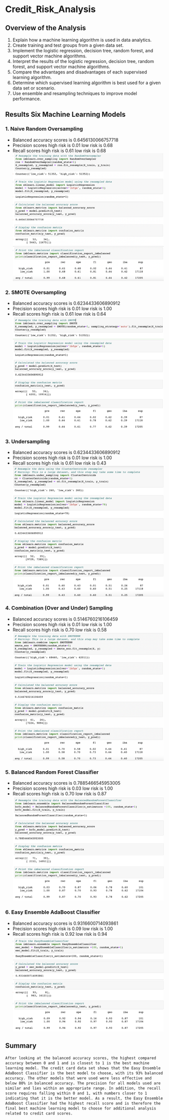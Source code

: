 # Credit_Risk_Analysis

## Overview of the Analysis

  1.  Explain how a machine learning algorithm is used in data analytics.
  2.  Create training and test groups from a given data set.
  3.  Implement the logistic regression, decision tree, random forest, and support vector machine algorithms.
  4.  Interpret the results of the logistic regression, decision tree, random forest, and support vector machine algorithms.
  5.  Compare the advantages and disadvantages of each supervised learning algorithm.
  6.  Determine which supervised learning algorithm is best used for a given data set or scenario.
  7.  Use ensemble and resampling techniques to improve model performance.

## Results Six Machine Learning Models

  ### 1.  Naive Random Oversampling
   *   Balanced accuracy scores is 0.6456130066757718
   *   Precision scores high risk is 0.01 low risk is 0.68
   *   Recall scores high risk is 0.61 low risk is 0.68
![This is an image](https://github.com/Stookhy/Credit_Risk_Analysis/blob/main/Resources/Naive%20Random%20Oversampling.png?raw=true)

  ### 2.  SMOTE Oversampling
   *   Balanced accuracy scores is 0.6234433606890912
   *   Precision scores high risk is 0.01 low risk is 1.00
   *   Recall scores high risk is 0.61 low risk is 0.64
![This is an image](https://github.com/Stookhy/Credit_Risk_Analysis/blob/main/Resources/SMOTE%20Oversampling.png?raw=true)

  ### 3.  Undersampling
   *  Balanced accuracy scores is 0.6234433606890912
   *  Precision scores high risk is 0.01 low risk is 1.00
   *  Recall scores high risk is 0.61 low risk is 0.43
![This is an image](https://github.com/Stookhy/Credit_Risk_Analysis/blob/main/Resources/Undersampling.png?raw=true)

  ### 4.  Combination (Over and Under) Sampling
   *  Balanced accuracy scores is 0.5146760216106459
   *  Precision scores high risk is 0.01 low risk is 1.00
   *  Recall scores high risk is 0.70 low risk is 0.58
![This is an image](https://github.com/Stookhy/Credit_Risk_Analysis/blob/main/Resources/Combination%20(Over%20and%20Under)%20Sampling.png?raw=true)

  ### 5.  Balanced Random Forest Classifier
   *  Balanced accuracy scores is 0.7885466545953005
   *  Precision scores high risk is 0.03 low risk is 1.00
   *  Recall scores high risk is 0.70 low risk is 0.87
![This is an image](https://github.com/Stookhy/Credit_Risk_Analysis/blob/main/Resources/Balanced%20Random%20Forest%20Classifier.png?raw=true)

 ### 6.  Easy Ensemble AdaBoost Classifier
   *  Balanced accuracy scores is 0.9316600714093861
   *  Precision scores high risk is 0.09 low risk is 1.00
   *  Recall scores high risk is 0.92 low risk is 0.94
![This is an image](https://github.com/Stookhy/Credit_Risk_Analysis/blob/main/Resources/Easy%20Ensemble%20AdaBoost%20Classifier.png?raw=true)

## Summary

    After looking at the balanced accuracy scores, the highest compared accuracy between 0 and 1 and is closest to 1 is the best machine learning model. The credit card data set shows that the Easy Ensemble AdaBoost Classifier is the best model to choose, with its 93% balanced accuracy. The other models that were used were less effective and below 80% in balanced accuracy. The precision for all models used are similar and lies within an appropriate range. In addition, the recall score requires falling within 0 and 1, with numbers closer to 1 indicating that it is the better model. As a result, the Easy Ensemble AdaBoost Classifier had the highest recall score and is therefore the final best machine learning model to choose for additional analysis related to credit card scores.
